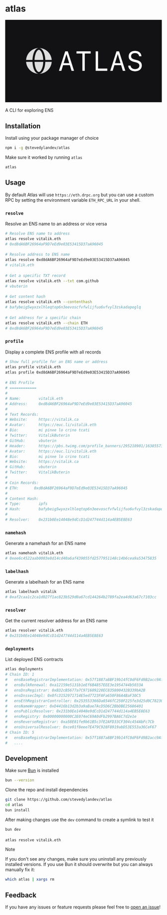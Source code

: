 # atlas

![cover](./cover.png)

A CLI for exploring ENS

## Installation

Install using your package manager of choice

```bash
npm i -g @stevedylandev/atlas
```

Make sure it worked by running `atlas`

```bash
atlas
```

## Usage

By default Atlas will use `https://eth.drpc.org` but you can use a custom RPC by setting the environment variable `ETH_RPC_URL` in your shell.

### `resolve`
Resolve an ENS name to an address or vice versa

```bash
# Resolve ENS name to address
atlas resolve vitalik.eth
# 0xd8dA6BF26964aF9D7eEd9e03E53415D37aA96045

# Resolve address to ENS name
atlas resolve 0xd8dA6BF26964aF9D7eEd9e03E53415D37aA96045
# vitalik.eth

# Get a specific TXT record
atlas resolve vitalik.eth --txt com.github
# vbuterin

# Get content hash
atlas resolve vitalik.eth --contenthash
# bafybeig5wyxzxlhleqtop6n3eevoscfvfwlijfuo6vfvyl3zskadapoglq

# Get address for a specific chain
atlas resolve vitalik.eth --chain ETH
# 0xd8dA6BF26964aF9D7eEd9e03E53415D37aA96045
```

### `profile`
Display a complete ENS profile with all records

```bash
# Show full profile for an ENS name or address
atlas profile vitalik.eth
atlas profile 0xd8dA6BF26964aF9D7eEd9e03E53415D37aA96045

# ENS Profile
# ============
#
# Name:        vitalik.eth
# Address:     0xd8dA6BF26964aF9D7eEd9e03E53415D37aA96045
#
# Text Records:
# Website:     https://vitalik.ca
# Avatar:      https://euc.li/vitalik.eth
# Bio:         mi pinxe lo crino tcati
# Twitter:     VitalikButerin
# GitHub:      vbuterin
# Header:      https://pbs.twimg.com/profile_banners/295218901/1638557376/1500x500
# Avatar:      https://euc.li/vitalik.eth
# Bio:         mi pinxe lo crino tcati
# Website:     https://vitalik.ca
# GitHub:      vbuterin
# Twitter:     VitalikButerin
#
# Coin Records:
# ETH:       0xd8dA6BF26964aF9D7eEd9e03E53415D37aA96045
#
# Content Hash:
# Type:        ipfs
# Hash:        bafybeig5wyxzxlhleqtop6n3eevoscfvfwlijfuo6vfvyl3zskadapoglq
#
# Resolver:    0x231b0Ee14048e9dCcD1d247744d114a4EB5E8E63
```

### `namehash`
Generate a namehash for an ENS name

```bash
atlas namehash vitalik.eth
# 0xee6c4522aab0003e8d14cd40a6af439055fd2577951148c14b6cea9a53475835
```

### `labelhash`
Generate a labelhash for an ENS name

```bash
atlas labelhash vitalik
# 0xaf2caa1c2ca1d027f1ac823b529d0a67cd144264b2789fa2ea4d63a67c7103cc
```

### `resolver`
Get the current resolver address for an ENS name

```bash
atlas resolver vitalik.eth
# 0x231b0Ee14048e9dCcD1d247744d114a4EB5E8E63
```

### `deployments`
List deployed ENS contracts

```bash
atlas deployments
# Chain ID: 1
#   ensBaseRegistrarImplementation: 0x57f1887a8BF19b14fC0dF6Fd9B2acc9Af147eA85
#   ensBulkRenewal: 0xa12159e5131b1eEf6B4857EEE3e1954744b5033A
#   ensDnsRegistrar: 0xB32cB5677a7C971689228EC835800432B339bA2B
#   ensDnssecImpl: 0x0fc3152971714E5ed7723FAFa650F86A4BaF30C5
#   ensEthRegistrarController: 0x253553366Da8546fC250F225fe3d25d0C782303b
#   ensNameWrapper: 0xD4416b13d2b3a9aBae7AcD5D6C2BbDBE25686401
#   ensPublicResolver: 0x231b0Ee14048e9dCcD1d247744d114a4EB5E8E63
#   ensRegistry: 0x00000000000C2E074eC69A0dFb2997BA6C7d2e1e
#   ensReverseRegistrar: 0xa58E81fe9b61B5c3fE2AFD33CF304c454AbFc7Cb
#   ensUniversalResolver: 0xce01f8eee7E479C928F8919abD53E553a36CeF67
# Chain ID: 5
#   ensBaseRegistrarImplementation: 0x57f1887a8BF19b14fC0dF6Fd9B2acc9Af147eA85
#   ....
```

## Development

Make sure [Bun](https://bun.sh) is installed

```bash
bun --version
```

Clone the repo and install dependencies

```bash
git clone https://github.com/stevedylandev/atlas
cd atlas
bun install
```

After making changes use the `dev` command to create a symlink to test it

```bash
bun dev

atlas resolve vitalik.eth
```

> [!NOTE]
> If you don't see any changes, make sure you uninstall any previously installed versions. If you use Bun it should overwrite but you can always manually fix it:
> ```bash
> which atlas | xargs rm
> ```

## Feedback

If you have any issues or feature requests please feel free to [open an issue](https://github.com/stevedylandev/atlas/issues/new)!
